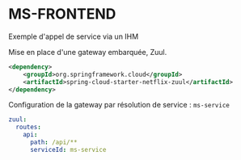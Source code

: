 # MS-FRONTEND

Exemple d'appel de service via un IHM


Mise en place d'une gateway embarquée, Zuul.

```xml
<dependency>
    <groupId>org.springframework.cloud</groupId>
    <artifactId>spring-cloud-starter-netflix-zuul</artifactId>
</dependency>
```

Configuration de la gateway par résolution de service : ```ms-service```


```yml
zuul:
  routes:
    api:
      path: /api/**
      serviceId: ms-service
```


